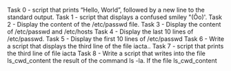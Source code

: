 Task 0 - script that prints “Hello, World”, followed by a new line to the standard output.
Task 1 - script that displays a confused smiley "(Ôo)'.
Task 2 - Display the content of the /etc/passwd file.
Task 3 - Display the content of /etc/passwd and /etc/hosts
Task 4 - Display the last 10 lines of /etc/passwd.
Task 5 - Display the first 10 lines of /etc/passwd
Task 6 - Write a script that displays the third line of the file iacta..
Task 7 - script that prints the third line of file iacta
Task 8 - Write a script that writes into the file ls_cwd_content the result of the command ls -la. If the file ls_cwd_content

